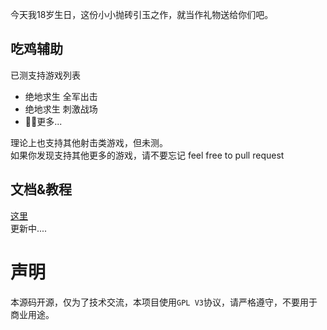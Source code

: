 今天我18岁生日，这份小小抛砖引玉之作，就当作礼物送给你们吧。  

## 吃鸡辅助

已测支持游戏列表

- 绝地求生 全军出击
- 绝地求生 刺激战场
- 更多...


理论上也支持其他射击类游戏，但未测。   
如果你发现支持其他更多的游戏，请不要忘记 feel free to pull request
## 文档&教程

[这里](https://blog.zz173.com/18)  
更新中....

# 声明
本源码开源，仅为了技术交流，本项目使用`GPL V3`协议，请严格遵守，不要用于商业用途。
